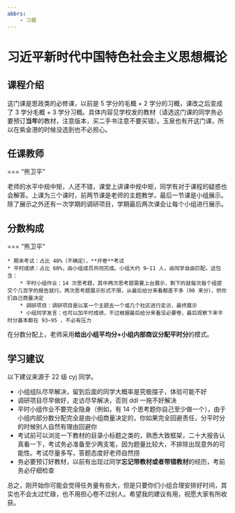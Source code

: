 ```yaml
---
abbrs:
    - 习概
---
```


# 习近平新时代中国特色社会主义思想概论

## 课程介绍

这门课是思政类的必修课，以前是 5 学分的毛概 + 2 学分的习概，课改之后变成了 3 学分毛概 + 3 学分习概。具体内容见学校发的教材（请选这门课的同学务必要预订**当年**的教材，注意版本，买二手书注意不要买错）。玉泉也有开这门课，所以在紫金港的时候没选到也不必担心。

## 任课教师

=== "熊卫平"

​    老师的水平中规中矩，人还不错，课堂上讲课中规中矩，同学有对于课程的疑惑也会解答。上课为三个课时，前两节课是老师的主题教学，最后一节课是小组展示。除了展示之外还有一次学期的调研项目，学期最后两次课会让每个小组进行展示。

## 分数构成

=== "熊卫平"

    * 期末考试：占比 40%（不确定），**开卷**考试
    * 平时成绩：占比 60%，由小组成员共同完成。小组大约 9~11 人，由同学自由匹配。这包含：
        * 平时小组作业：14 次思考题，其中两次思考题需要上台展示，剩下的就每次每个组提交个几百字的报告就行。两次思考题展示形式不限，从最后给分来看都差不多（90 来分），供你们自己商量决定
        * 调研项目：调研项目是以某一个主题去一个或几个社区进行走访，最终展示
        * 小组同学发言：也可以加平时成绩，不过根据最后给分来看没必要卷，最后观察下来平时分基本都在 93~95 ，不必有压力

​    在分数分配上，老师采用**给出小组平均分+小组内部商议分配平时分**的模式。

## 学习建议

以下建议来源于 22 级 cyj 同学。

* 小组组队尽早解决，留到后面的同学大概率是究极摆子，体验可能不好
* 调研项目尽早做好，走访尽早解决，否则 ddl 一拖不好解决
* 平时小组作业不要完全隐身（例如，有 14 个思考题你自己至少做一个），由于小组内部分数分配完全是由小组商量决定的，你如果完全回避责任，分平时分的时候别人自然有理由回避你
* 考试前可以浏览一下教材的目录小标题之类的，熟悉大致框架，二十大报告认真看一下，考试务必准备至少两支笔，因为题量比较大，不排除出现意外的可能性。考试尽量多写，答题态度好老师自然捞
* 务必要预订好教材，以前有出现过同学**忘记带教材或者带错教材**的经历，考前务必仔细检查

总之，刚开始你可能会觉得任务量有些大，但是只要你们小组合理安排好时间，其实也不会太过忙碌，也不用担心卷不过别人。希望我的建议有用，祝愿大家有所收获。